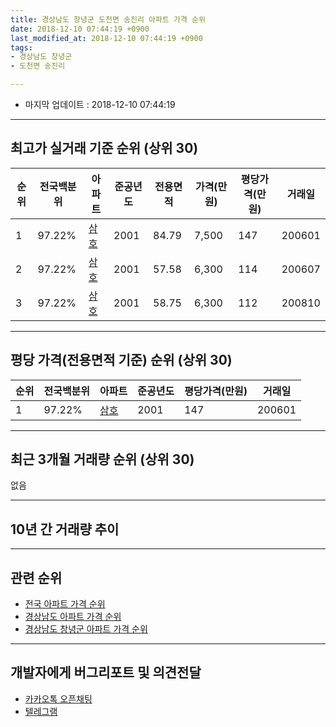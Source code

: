 ```yaml
---
title: 경상남도 창녕군 도천면 송진리 아파트 가격 순위
date: 2018-12-10 07:44:19 +0900
last_modified_at: 2018-12-10 07:44:19 +0900
tags:
- 경상남도 창녕군
- 도천면 송진리

---
```


* 마지막 업데이트 : 2018-12-10 07:44:19

---

## 최고가 실거래 기준 순위 (상위 30)


|순위|전국백분위|아파트|준공년도|전용면적|가격(만원)|평당가격(만원)|거래일|
|---|---|---|---|---|---|---|---|
|1|97.22%|[삼호](https://search.naver.com/search.naver?query=%EA%B2%BD%EC%83%81%EB%82%A8%EB%8F%84+%EC%B0%BD%EB%85%95%EA%B5%B0+%EB%8F%84%EC%B2%9C%EB%A9%B4+%EC%86%A1%EC%A7%84%EB%A6%AC+%EC%82%BC%ED%98%B8)|2001|84.79|7,500|147|200601|
|2|97.22%|[삼호](https://search.naver.com/search.naver?query=%EA%B2%BD%EC%83%81%EB%82%A8%EB%8F%84+%EC%B0%BD%EB%85%95%EA%B5%B0+%EB%8F%84%EC%B2%9C%EB%A9%B4+%EC%86%A1%EC%A7%84%EB%A6%AC+%EC%82%BC%ED%98%B8)|2001|57.58|6,300|114|200607|
|3|97.22%|[삼호](https://search.naver.com/search.naver?query=%EA%B2%BD%EC%83%81%EB%82%A8%EB%8F%84+%EC%B0%BD%EB%85%95%EA%B5%B0+%EB%8F%84%EC%B2%9C%EB%A9%B4+%EC%86%A1%EC%A7%84%EB%A6%AC+%EC%82%BC%ED%98%B8)|2001|58.75|6,300|112|200810|


---

## 평당 가격(전용면적 기준) 순위 (상위 30)


|순위|전국백분위|아파트|준공년도|평당가격(만원)|거래일|
|---|---|---|---|---|---|
|1|97.22%|[삼호](https://search.naver.com/search.naver?query=%EA%B2%BD%EC%83%81%EB%82%A8%EB%8F%84+%EC%B0%BD%EB%85%95%EA%B5%B0+%EB%8F%84%EC%B2%9C%EB%A9%B4+%EC%86%A1%EC%A7%84%EB%A6%AC+%EC%82%BC%ED%98%B8)|2001|147|200601|


---

## 최근 3개월 거래량 순위 (상위 30)

없음

---

## 10년 간 거래량 추이


<div style="width:100%;">
    <canvas id="deal_progress" height="250"></canvas>
</div>

<script>
new Chart(document.getElementById("deal_progress"), {
    type: 'line',
    data: {
        labels: ['200812','200901','200902','200903','200904','200905','200906','200907','200908','200909','200910','200911','200912','201001','201002','201003','201004','201005','201006','201007','201008','201009','201010','201011','201012','201101','201102','201103','201104','201105','201106','201107','201108','201109','201110','201111','201112','201201','201202','201203','201204','201205','201206','201207','201208','201209','201210','201211','201212','201301','201302','201303','201304','201305','201306','201307','201308','201309','201310','201311','201312','201401','201402','201403','201404','201405','201406','201407','201408','201409','201410','201411','201412','201501','201502','201503','201504','201505','201506','201507','201508','201509','201510','201511','201512','201601','201602','201603','201604','201605','201606','201607','201608','201609','201610','201611','201612','201701','201702','201703','201704','201705','201706','201707','201708','201709','201710','201711','201712','201801','201802','201803','201804','201805','201806','201807','201808','201809','201810','201811','201812'],
        datasets: [{
            label: '실거래 수',
            pointRadius: 1,
            data: [2, 0, 2, 0, 1, 2, 2, 2, 1, 1, 5, 0, 1, 2, 1, 1, 3, 2, 2, 1, 3, 0, 2, 1, 3, 4, 1, 3, 2, 5, 2, 1, 2, 1, 0, 1, 3, 2, 0, 4, 1, 1, 1, 0, 0, 3, 3, 1, 4, 0, 1, 1, 1, 3, 9, 1, 2, 0, 5, 3, 1, 5, 1, 3, 2, 4, 3, 3, 0, 0, 1, 0, 1, 1, 1, 2, 2, 1, 0, 2, 2, 2, 1, 0, 0, 3, 1, 3, 2, 2, 1, 1, 3, 3, 0, 3, 0, 3, 1, 0, 1, 0, 0, 1, 1, 1, 1, 1, 1, 0, 0, 1, 1, 0, 2, 2, 2, 1, 0, 0, 0],
            borderColor: "rgba(255, 201, 14, 1)",
            backgroundColor: "rgba(255, 201, 14, 0.5)",
            fill: true,
        }]
    },
    options: {
        responsive: true,
        title: {
            display: true,
            text: '10년간 거래량 추이'
        },
        tooltips: {
            mode: 'index',
            intersect: false,
        },
        hover: {
            mode: 'nearest',
            intersect: true
        },
        scales: {
            xAxes: [{
                display: true,
                scaleLabel: {
                    display: true,
                    labelString: '년/월'
                }
            }],
            yAxes: [{
                display: true,
                ticks: {
                    suggestedMin: 0,
                },
                scaleLabel: {
                    display: true,
                    labelString: '실거래 수'
                }
            }]
        }
    }
});

</script>


---

## 관련 순위

- [전국 아파트 가격 순위](https://inasie.github.io/apt-ranking/전국)
- [경상남도 아파트 가격 순위](https://inasie.github.io/apt-ranking/경상남도)
- [경상남도 창녕군 아파트 가격 순위](https://inasie.github.io/apt-ranking/경상남도-창녕군)


---

## 개발자에게 버그리포트 및 의견전달

- [카카오톡 오픈채팅](https://open.kakao.com/o/gLJUAP4)
- [텔레그램](https://t.me/inasie)

